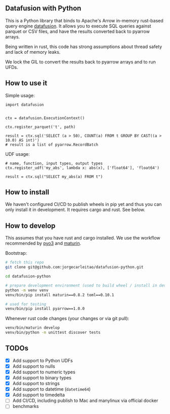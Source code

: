 ## Datafusion with Python

This is a Python library that binds to Apache's Arrow in-memory rust-based query engine [datafusion](https://github.com/apache/arrow/tree/master/rust/datafusion).
It allows you to execute SQL queries against parquet or CSV files, and have the results converted back to
pyarrow arrays.

Being written in rust, this code has strong assumptions about thread safety and lack of memory leaks.

We lock the GIL to convert the results back to pyarrow arrays and to run UFDs.

## How to use it

Simple usage:

```
import datafusion


ctx = datafusion.ExecutionContext()

ctx.register_parquet('t', path)

result = ctx.sql('SELECT (a > 50), COUNT(a) FROM t GROUP BY CAST((a > 10.0) AS int)')
# result is a list of pyarrow.RecordBatch
```

UDF usage:

```
# name, function, input types, output types
ctx.register_udf('my_abs', lambda x: abs(x), ['float64'], 'float64')

result = ctx.sql("SELECT my_abs(a) FROM t")
```

## How to install

We haven't configured CI/CD to publish wheels in pip yet and thus you can only install it in development.
It requires cargo and rust. See below.

## How to develop

This assumes that you have rust and cargo installed. We use the workflow recommended by [pyo3](https://github.com/PyO3/pyo3) and [maturin](https://github.com/PyO3/maturin).

Bootstrap:

```bash
# fetch this repo
git clone git@github.com:jorgecarleitao/datafusion-python.git

cd datafusion-python

# prepare development environment (used to build wheel / install in development)
python -m venv venv
venv/bin/pip install maturin==0.8.2 toml==0.10.1

# used for testing
venv/bin/pip install pyarrow==1.0.0
```

Whenever rust code changes (your changes or via git pull):

```bash
venv/bin/maturin develop
venv/bin/python -m unittest discover tests
```

## TODOs

* [x] Add support to Python UDFs
* [x] Add support to nulls
* [x] Add support to numeric types
* [x] Add support to binary types
* [x] Add support to strings
* [x] Add support to datetime (`datetime64`)
* [x] Add support to timedelta
* [ ] Add CI/CD, including publish to Mac and manylinux via official docker
* [ ] benchmarks
